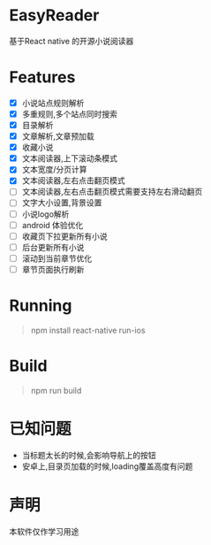 # EasyReader
基于React native 的开源小说阅读器

# Features

- [x] 小说站点规则解析
- [x] 多重规则,多个站点同时搜索
- [x] 目录解析
- [x] 文章解析,文章预加载
- [x] 收藏小说
- [x] 文本阅读器,上下滚动条模式
- [x] 文本宽度/分页计算
- [x] 文本阅读器,左右点击翻页模式
- [ ] 文本阅读器,左右点击翻页模式需要支持左右滑动翻页
- [ ] 文字大小设置,背景设置
- [ ] 小说logo解析
- [ ] android 体验优化
- [ ] 收藏页下拉更新所有小说
- [ ] 后台更新所有小说
- [ ] 滚动到当前章节优化
- [ ] 章节页面执行刷新

# Running
> npm install
> react-native run-ios

# Build
> npm run build

# 已知问题
- 当标题太长的时候,会影响导航上的按钮
- 安卓上,目录页加载的时候,loading覆盖高度有问题

# 声明
本软件仅作学习用途 
